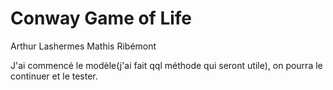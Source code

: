 # Conway Game of Life

Arthur Lashermes
Mathis Ribémont



J'ai commencé le modèle(j'ai fait qql méthode qui seront utile), on pourra le continuer et le tester.